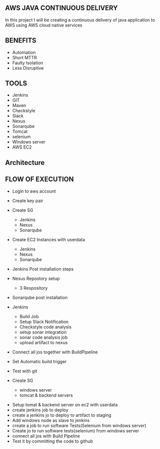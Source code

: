 ## AWS JAVA CONTINUOUS DELIVERY

In this project I will be creating a continuous delivery of java application to AWS using AWS cloud native services

## BENEFITS

- Automation
- Short MTTR
- Faulty Isolation
- Less Disruptive

## TOOLS

- Jenkins
- GIT
- Maven
- Checkstyle
- Slack
- Nexus
- Sonarqube
- Tomcat
- selenium
- Windows server
- AWS EC2

## Architecture

## FLOW OF EXECUTION

- Login to aws account
- Create key pair
- Create SG

  - Jenkins
  - Nexus
  - Sonarqube

- Create EC2 Instances with userdata
  - Jenkins
  - Nexus
  - Sonarqube
- Jenkins Post installation steps
- Nexus Repostory setup
  - 3 Respository
- Sonarqube post installation
- Jenkins
  - Build Job
  - Setup Slack Notification
  - Checkstyle code analysis
  - setup sonar integration
  - sonar code analysis job
  - upload artifact to nexus
- Connect all jos together with BuildPipeline
- Set Automatic build trigger
- Test with git
- Create SG

  - windows server
  - tomcat & backend servers

* Setup tomat & backend server on ec2 with userdata
* create jenkins job to deploy
* create a jenkins jo to deploy to artifact to staging
* Add windows node as slave to jenkins
* create a job to run software Tests(Selenium from windows server)
* Create jo to run software tests(selenium) from windows server
* connect all jos with Build Pipeline
* Test it by committing the code to github

